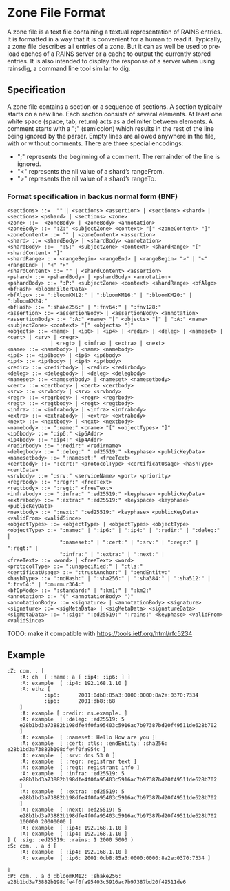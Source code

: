 # Zone File Format

A zone file is a text file containing a textual representation of RAINS entries. It is formatted in
a way that it is convenient for a human to read it. Typically, a zone file describes all entries of a
zone. But it can as well be used to pre-load caches of a RAINS server or a cache to output the
currently stored entries. It is also intended to display the response of a server when using
rainsdig, a command line tool similar to dig.

## Specification

A zone file contains a section or a sequence of sections. A section typically starts on a new line.
Each section consists of several elements. At least one white space (space, tab, return) acts as a
delimiter between elements. A comment starts with a ";" (semicolon) which results in the rest of the
line being ignored by the parser. Empty lines are allowed anywhere in the file, with or without
comments. There are three special encodings:

* ";" represents the beginning of a comment. The remainder of the line is ignored.
* "<" represents the nil value of a shard’s rangeFrom.
* ">" represents the nil value of a shard’s rangeTo.

### Format specification in backus normal form (BNF)

```
<sections> ::=  "" | <sections> <assertion> | <sections> <shard> | <sections> <pshard> | <sections> <zone>
<zone> ::=  <zoneBody> | <zoneBody> <annotation>
<zoneBody> ::= ":Z:" <subjectZone> <context> "[" <zoneContent> "]"
<zoneContent> ::= "" | <zoneContent> <assertion>
<shard> ::= <shardBody> | <shardBody> <annotation>
<shardBody> ::=  ":S:" <subjectZone> <context> <shardRange> "[" <shardContent> "]"
<shardRange> ::= <rangeBegin> <rangeEnd> | <rangeBegin> ">" | "<" <rangeEnd> | "<" ">"
<shardContent> ::= "" | <shardContent> <assertion>
<pshard> ::= <pshardBody> | <pshardBody> <annotation>
<pshardBody> ::= ":P:" <subjectZone> <context> <shardRange> <bfAlgo> <bfHash> <bloomFilterData>
<bfAlgo> ::= ":bloomKM12:" | ":bloomKM16:" | ":bloomKM20:" | ":bloomKM24:"
<bfHash> ::= ":shake256:" | ":fnv64:" | ":fnv128:"
<assertion> ::= <assertionBody> | <assertionBody> <annotation>
<assertionBody> ::= ":A:" <name> "[" <objects> "]" | ":A:" <name> <subjectZone> <context> "[" <objects> "]"
<objects> ::= <name> | <ip6> | <ip4> | <redir> | <deleg> | <nameset> | <cert> | <srv> | <regr> 
              | <regt> | <infra> | <extra> | <next>
<name> ::= <namebody> | <name> <namebody>
<ip6> ::= <ip6body> | <ip6> <ip6body>
<ip4> ::= <ip4body> | <ip4> <ip4body>
<redir> ::= <redirbody> | <redir> <redirbody>
<deleg> ::= <delegbody> | <deleg> <delegbody>
<nameset> ::= <namesetbody> | <nameset> <namesetbody>
<cert> ::= <certbody> | <cert> <certbody>
<srv> ::= <srvbody> | <srv> <srvbody>
<regr> ::= <regrbody> | <regr> <regrbody>
<regt> ::= <regtbody> | <regt> <regtbody>
<infra> ::= <infrabody> | <infra> <infrabody>
<extra> ::= <extrabody> | <extra> <extrabody>
<next> ::= <nextbody> | <next> <nextbody>
<namebody> ::= ":name:" <cname> "[" <objectTypes> "]"
<ip6body> ::= ":ip6:" <ip6Addr>
<ip4body> ::= ":ip4:" <ip4Addr>
<redirbody> ::= ":redir:" <redirname>
<delegbody> ::= ":deleg:" ":ed25519:" <keyphase> <publicKeyData>
<namesetbody> ::= ":nameset:" <freeText>
<certbody> ::= ":cert:" <protocolType> <certificatUsage> <hashType> <certData>
<srvbody> ::= ":srv:" <serviceName> <port> <priority>
<regrbody> ::= ":regr:" <freeText>
<regtbody> ::= ":regt:" <freeText>
<infrabody> ::= ":infra:" ":ed25519:" <keyphase> <publicKeyData>
<extrabody> ::= ":extra:" ":ed25519:" <keyspace> <keyphase> <publicKeyData>
<nextbody> ::= ":next:" ":ed25519:" <keyphase> <publicKeyData> <validFrom> <validSince>
<objectTypes> ::= <objectType> | <objectTypes> <objectType>
<objectType> ::= ":name:" | ":ip6:" | ":ip4:" | ":redir:" | ":deleg:" |  
                 ":nameset:" | ":cert:" | ":srv:" | ":regr:" | ":regt:" |  
                 ":infra:" | ":extra:" | ":next:" |
<freeText> ::= <word> | <freeText> <word>
<protocolType> ::= ":unspecified:" | ":tls:"
<certificatUsage> ::= ":trustAnchor:" | ":endEntity:"
<hashType> ::= ":noHash:" | ":sha256:" | ":sha384:" | ":sha512:" | ":fnv64:" | ":murmur364:"
<bfOpMode> ::= ":standard:" | ":km1:" | ":km2:"
<annotation> ::= "(" <annotationBody> ")"
<annotationBody> ::= <signature> | <annotationBody> <signature>
<signature> ::= <sigMetaData> | <sigMetaData> <signatureData>
<sigMetaData> ::= ":sig:" ":ed25519:" ":rains:" <keyphase> <validFrom> <validSince>
```

TODO: make it compatible with https://tools.ietf.org/html/rfc5234

## Example
```
:Z: com. . [
    :A: ch  [ :name: a [ :ip4: :ip6: ] ]
    :A: example  [ :ip4: 192.168.1.10 ]
    :A: ethz [ 
            :ip6:      2001:0db8:85a3:0000:0000:8a2e:0370:7334
            :ip6:      2001:db8::68
    ]
    :A: example [ :redir: ns.example. ]
    :A: example  [ :deleg: :ed25519: 5
    e28b1bd3a73882b198dfe4f0fa95403c5916ac7b97387bd20f49511de628b702
    ]
    :A: example  [ :nameset: Hello How are you ]
    :A: example  [ :cert: :tls: :endEntity: :sha256: e28b1bd3a73882b198dfe4f0fa954c ]
    :A: example  [ :srv: dns 53 0 ]
    :A: example  [ :regr: registrar text ]
    :A: example  [ :regt: registrant info ]
    :A: example  [ :infra: :ed25519: 5
    e28b1bd3a73882b198dfe4f0fa95403c5916ac7b97387bd20f49511de628b702
    ]
    :A: example  [ :extra: :ed25519: 5
    e28b1bd3a73882b198dfe4f0fa95403c5916ac7b97387bd20f49511de628b702
    ]
    :A: example  [ :next: :ed25519: 5
    e28b1bd3a73882b198dfe4f0fa95403c5916ac7b97387bd20f49511de628b702
    100000 20000000 ]
    :A: example  [ :ip4: 192.168.1.10 ]
    :A: example  [ :ip4: 192.168.1.10 ]
] ( :sig: :ed25519: :rains: 1 2000 5000 )
:S: com. . a d [
    :A: example  [ :ip4: 192.168.1.10 ]
    :A: example  [ :ip6: 2001:0db8:85a3:0000:0000:8a2e:0370:7334 ]
        
]
:P: com. . a d :bloomKM12: :shake256: e28b1bd3a73882b198dfe4f0fa95403c5916ac7b97387bd20f49511de6
```